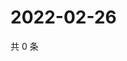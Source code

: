 # 2022-02-26

共 0 条

<!-- BEGIN WEIBO -->
<!-- 最后更新时间 Sat Feb 26 2022 15:13:29 GMT+0800 (China Standard Time) -->

<!-- END WEIBO -->
